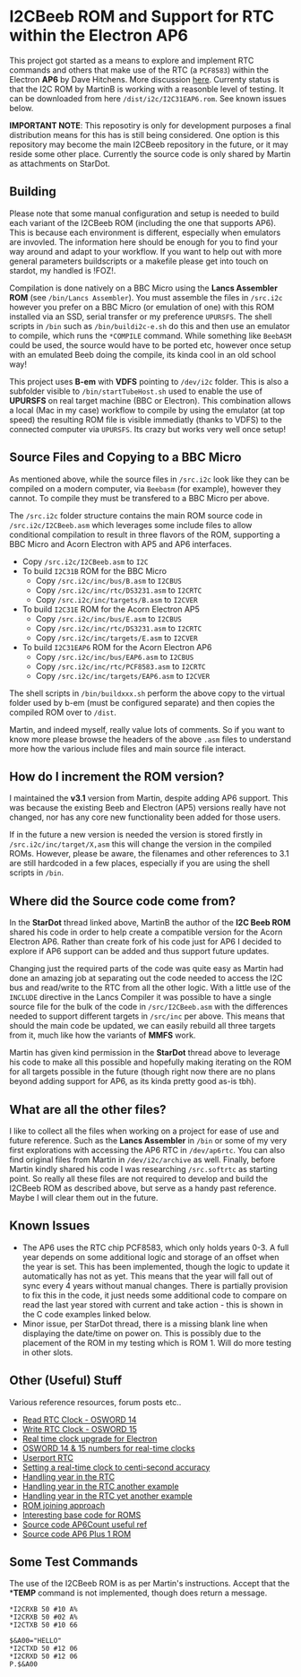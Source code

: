 I2CBeeb ROM and Support for RTC within the Electron AP6
========================================================

This project got started as a means to explore and implement RTC commands and others that make use of the RTC (a `PCF8583`) within the Electron **AP6** by Dave Hitchens. More discussion [here](https://www.stardot.org.uk/forums/viewtopic.php?t=28720). Currenty status is that the I2C ROM by MartinB is working with a reasonble level of testing. It can be downloaded from here `/dist/i2c/I2C31EAP6.rom`. See known issues below. 

**IMPORTANT NOTE**: This reposotiry is only for development purposes a final 
distribution means for this has is still being considered. One option is this repository may become the main I2CBeeb repository in the future, or it may reside some other place. Currently the source code is only shared by Martin as attachments on StarDot.

Building
--------

Please note that some manual configuration and setup is needed to build each variant of the I2CBeeb ROM (including the one that supports AP6). This is because each environment is different, especially when emulators are invovled. The information here should be enough for you to find your way around and adapt to your workflow. If you want to help out with more general parameters buildscripts or a makefile please get into touch on stardot, my handled is !FOZ!. 

Compilation is done natively on a BBC Micro using the **Lancs Assembler ROM** (see `/bin/Lancs Assembler`). You must assemble the files in `/src.i2c` however you prefer on a BBC Micro (or emulation of one) with this ROM installed via an SSD, serial transfer or my preference `UPURSFS`. The shell scripts in `/bin` such as `/bin/buildi2c-e.sh` do this and then use an emulator to compile, which runs the `*COMPILE` command. While something like `BeebASM` could be used, the source would have to be ported etc, however once setup with an emulated Beeb doing the compile, its kinda cool in an old school way!

This project uses **B-em** with **VDFS** pointing to `/dev/i2c` folder. This is also a subfolder visible to `/bin/startTubeHost.sh` used to enable the use of **UPURSFS** on real target machine (BBC or Electron). This combination allows a local (Mac in my case) workflow to compile by using the emulator (at top speed) the resulting ROM file is visible immediatly (thanks to VDFS) to the connected computer via `UPURSFS`. Its crazy but works very well once setup!

Source Files and Copying to a BBC Micro
---------------------------------------

As mentioned above, while the source files in `/src.i2c` look like they can be compiled on a modern computer, via `Beebasm` (for example), however they cannot. To compile they must be transfered to a BBC Micro per above. 

The `/src.i2c` folder structure contains the main ROM source code in `/src.i2c/I2CBeeb.asm` which leverages some include files to allow conditional compilation to result in three flavors of the ROM, supporting a BBC Micro and Acorn Electron with AP5 and AP6 interfaces. 

- Copy `/src.i2c/I2CBeeb.asm` to `I2C`
- To build `I2C31B` ROM for the BBC Micro
  - Copy `/src.i2c/inc/bus/B.asm` to `I2CBUS`
  - Copy `/src.i2c/inc/rtc/DS3231.asm` to `I2CRTC` 
  - Copy `/src.i2c/inc/targets/B.asm` to `I2CVER`
- To build `I2C31E` ROM for the Acorn Electron AP5
  - Copy `/src.i2c/inc/bus/E.asm` to `I2CBUS`
  - Copy `/src.i2c/inc/rtc/DS3231.asm` to `I2CRTC` 
  - Copy `/src.i2c/inc/targets/E.asm` to `I2CVER`
- To build `I2C31EAP6` ROM for the Acorn Electron AP6
  - Copy `/src.i2c/inc/bus/EAP6.asm` to `I2CBUS`
  - Copy `/src.i2c/inc/rtc/PCF8583.asm` to `I2CRTC` 
  - Copy `/src.i2c/inc/targets/EAP6.asm` to `I2CVER`

The shell scripts in `/bin/buildxxx.sh` perform the above copy to the virtual folder used by b-em (must be configured separate) and then copies the compiled ROM over to `/dist`. 

Martin, and indeed myself, really value lots of comments. So if you want to know more please browse the headers of the above `.asm` files to understand more how the various include files and main source file interact.

How do I increment the ROM version?
-----------------------------------

I maintained the **v3.1** version from Martin, despite adding AP6 support. This was because the existing Beeb and Electron (AP5) versions really have not changed, nor has any core new functionality been added for those users. 

If in the future a new version is needed the version is stored firstly in `/src.i2c/inc/target/X,asm` this will change the version in the compiled ROMs. However, please be aware, the filenames and other references to 3.1 are still hardcoded in a few places, especially if you are using the shell scripts in `/bin`. 

Where did the Source code come from?
------------------------------------

In the **StarDot** thread linked above, MartinB the author of the **I2C Beeb ROM** shared his code in order to help create a compatible version for the Acorn Electron AP6. Rather than create fork of his code just for AP6 I decided to explore if AP6 support can be added and thus support future updates.

Changing just the required parts of the code was quite easy as Martin had done an amazing job at separating out the code needed to access the I2C bus and read/write to the RTC from all the other logic. With a little use of the `INCLUDE` directive in the Lancs Compiler it was possible to have a single source file for the bulk of the code in `/src/I2CBeeb.asm` with the differences needed to support different targets in `/src/inc` per above. This means that should the main code be updated, we can easily rebuild all three targets from it, much like how the variants of **MMFS** work.

Martin has given kind permission in the **StarDot** thread above to leverage his code to make all this possible and hopefully making iterating on the ROM for all targets possible in the future (though right now there are no plans beyond adding support for AP6, as its kinda pretty good as-is tbh).

What are all the other files?
-----------------------------

I like to collect all the files when working on a project for ease of use and future reference. Such as the **Lancs Assembler** in `/bin` or some of my very first explorations with accessing the AP6 RTC in `/dev/ap6rtc`. You can also find original files from Martin in `/dev/i2c/archive` as well. Finally, before Martin kindly shared his code I was researching `/src.softrtc` as starting point. So really all these files are not required to develop and build the I2CBeeb ROM as described above, but serve as a handy past reference. Maybe I will clear them out in the future.

Known Issues
------------
- The AP6 uses the RTC chip PCF8583, which only holds years 0-3. A full year depends on some additional logic and storage of an offset when the year is set. This has been implemented, though the logic to update it automatically has not as yet. This means that the year will fall out of sync every 4 years without manual changes. There is partially provision to fix this in the code, it just needs some additional code to compare on read the last year stored with current and take action - this is shown in the C code examples linked below.
- Minor issue, per StarDot thread, there is a missing blank line when displaying the date/time on power on. This is possibly due to the placement of the ROM in my testing which is ROM 1. Will do more testing in other slots.

Other (Useful) Stuff
--------------------

Various reference resources, forum posts etc..
- [Read RTC Clock - OSWORD 14](https://beebwiki.mdfs.net/OSWORD_%260E)
- [Write RTC Clock - OSWORD 15](https://beebwiki.mdfs.net/OSWORD_%260F)
- [Real time clock upgrade for Electron](https://www.stardot.org.uk/forums/viewtopic.php?p=419371&hilit=RTC#p419371)
- [OSWORD 14 & 15 numbers for real-time clocks](https://www.stardot.org.uk/forums/viewtopic.php?t=28743)
- [Userport RTC](https://stardot.org.uk/forums/viewtopic.php?f=3&t=26270)
- [Setting a real-time clock to centi-second accuracy](https://www.stardot.org.uk/forums/viewtopic.php?p=419313#p419313)
- [Handling year in the RTC](https://github.com/xoseperez/pcf8583/blob/master/src/PCF8583.cpp)
- [Handling year in the RTC another example](https://github.com/xoseperez/pcf8583/blob/master/src/PCF8583.cpp#L162)
- [Handling year in the RTC yet another example](https://github.com/pciebiera/rtc-philips-pcf8583/blob/master/rtc-philips-pcf8583.c )
- [ROM joining approach](https://mdfs.net/Info/Comp/BBC/SROMs/JoinROM.htm)
- [Interesting base code for ROMS](https://mdfs.net/Software/BBC/SROM/Tools/MiniROM.src)
- [Source code AP6Count useful ref](https://mdfs.net/Software/BBC/SROM/AP6Count.bas)
- [Source code AP6 Plus 1 ROM](https://mdfs.net/Software/BBC/SROM/Plus1/)

Some Test Commands
------------------

The use of the I2CBeeb ROM is as per Martin's instructions. Accept that the ***TEMP** command is not implemented, though does return a message.

    *I2CRXB 50 #10 A%
    *I2CRXB 50 #02 A%
    *I2CTXB 50 #10 66

    $&A00="HELLO"
    *I2CTXD 50 #12 06
    *I2CRXD 50 #12 06
    P.$&A00